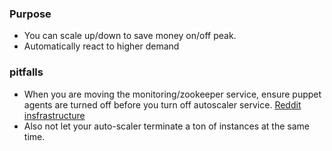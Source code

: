 
### Purpose
* You can scale up/down to save money on/off peak.
* Automatically react to higher demand

### pitfalls
* When you are moving the monitoring/zookeeper service, ensure puppet agents are turned off before you turn off autoscaler service.
  [Reddit insfrastructure](https://youtu.be/nUcO7n4hek4?t=1629)
* Also not let your auto-scaler terminate a ton of instances at the same time.   